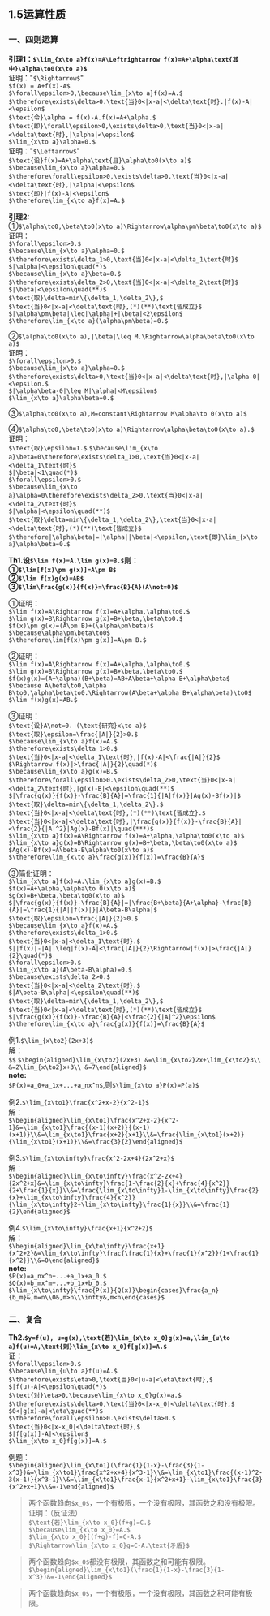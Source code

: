 ## 1.5运算性质
### 一、四则运算  
**引理1：`$\lim_{x\to a}f(x)=A\Leftrightarrow f(x)=A+\alpha\text{其中}\alpha\to0(x\to a)$`**  
证明："`$\Rightarrow$`"  
`$f(x) = A+f(x)-A$`  
`$\forall\epsilon>0,\because\lim_{x\to a}f(x)=A.$`  
`$\therefore\exists\delta>0.\text{当}0<|x-a|<\delta\text{时}.|f(x)-A|<\epsilon$`  
`$\text{令}\alpha = f(x)-A.f(x)=A+\alpha.$`  
`$\text{即}\forall\epsilon>0,\exists\delta>0,\text{当}0<|x-a|<\delta\text{时},|\alpha|<\epsilon$`  
`$\lim_{x\to a}\alpha=0.$`  
证明："`$\Leftarrow$`"  
`$\text{设}f(x)=A+\alpha\text{且}\alpha\to0(x\to a)$`  
`$\because\lim_{x\to a}\alpha=0.$`  
`$\therefore\forall\epsilon>0,\exists\delta>0.\text{当}0<|x-a|<\delta\text{时},|\alpha|<\epsilon$`  
`$\text{即}|f(x)-A|<\epsilon$`  
`$\therefore\lim_{x\to a}f(x)=A.$`  

**引理2:**  
①`$\alpha\to0,\beta\to0(x\to a)\Rightarrow\alpha\pm\beta\to0(x\to a)$`  
证明：  
`$\forall\epsilon>0.$`  
`$\because\lim_{x\to a}\alpha=0.$`  
`$\therefore\exists\delta_1>0,\text{当}0<|x-a|<\delta_1\text{时}$`  
`$|\alpha|<\epsilon\quad(*)$`  
`$\because\lim_{x\to a}\beta=0.$`  
`$\therefore\exists\delta_2>0,\text{当}0<|x-a|<\delta_2\text{时}$`  
`$|\beta|<\epsilon\quad(**)$`  
`$\text{取}\delta=min\{\delta_1,\delta_2\},$`  
`$\text{当}0<|x-a|<\delta\text{时},(*)(**)\text{皆成立}$`  
`$|\alpha\pm\beta|\leq|\alpha|+|\beta|<2\epsilon$`  
`$\therefore\lim_{x\to a}(\alpha\pm\beta)=0.$`  

②`$\alpha\to0(x\to a),|\beta|\leq M.\Rightarrow\alpha\beta\to0(x\to a)$`  
证明：  
`$\forall\epsilon>0.$`  
`$\because\lim_{x\to a}\alpha=0.$`  
`$\therefore\exists\delta>0,\text{当}0<|x-a|<\delta\text{时},|\alpha-0|<\epsilon.$`  
`$|\alpha\beta-0|\leq M|\alpha|<M\epsilon$`  
`$\lim_{x\to a}\alpha\beta=0.$`  

③`$\alpha\to0(x\to a),M=constant\Rightarrow M\alpha\to 0(x\to a)$`  

④`$\alpha\to0,\beta\to0(x\to a)\Rightarrow\alpha\beta\to0(x\to a).$`  
证明：  
`$\text{取}\epsilon=1.$`
`$\because\lim_{x\to a}\beta=0\therefore\exists\delta_1>0,\text{当}0<|x-a|<\delta_1\text{时}$`  
`$|\beta|<1\quad(*)$`  
`$\forall\epsilon>0.$`  
`$\because\lim_{x\to a}\alpha=0\therefore\exists\delta_2>0,\text{当}0<|x-a|<\delta_2\text{时}$`  
`$|\alpha|<\epsilon\quad(**)$`  
`$\text{取}\delta=min\{\delta_1,\delta_2\},\text{当}0<|x-a|<\delta\text{时},(*)(**)\text{皆成立}$`    
`$\therefore|\alpha\beta|=|\alpha||\beta|<\epsilon,\text{即}\lim_{x\to a}\alpha\beta=0.$`  

**Th1.设`$\lim f(x)=A.\lim g(x)=B.$`则：**  
**①`$\lim[f(x)\pm g(x)]=A\pm B$`**  
**②`$\lim f(x)g(x)=AB$`**  
**③`$\lim\frac{g(x)}{f(x)}=\frac{B}{A}(A\not=0)$`**  

①证明：  
`$\lim f(x)=A\Rightarrow f(x)=A+\alpha,\alpha\to0.$`  
`$\lim g(x)=B\Rightarrow g(x)=B+\beta,\beta\to0.$`  
`$f(x)\pm g(x)=(A\pm B)+(\alpha\pm\beta)$`  
`$\because\alpha\pm\beta\to0$`  
`$\therefore\lim[f(x)\pm g(x)]=A\pm B.$`  

②证明：  
`$\lim f(x)=A\Rightarrow f(x)=A+\alpha,\alpha\to0.$`  
`$\lim g(x)=B\Rightarrow g(x)=B+\beta,\beta\to0.$`  
`$f(x)g(x)=(A+\alpha)(B+\beta)=AB+A\beta+\alpha B+\alpha\beta$`  
`$\because A\beta\to0,\alpha B\to0,\alpha\beta\to0.\Rightarrow(A\beta+\alpha B+\alpha\beta)\to0$`  
`$\lim f(x)g(x)=AB.$`  

③证明：  
`$\text{设}A\not=0. (\text{研究}x\to a)$`  
`$\text{取}\epsilon=\frac{|A|}{2}>0.$`  
`$\because\lim_{x\to a}f(x)=A.$`  
`$\therefore\exists\delta_1>0.$`  
`$\text{当}0<|x-a|<\delta_1\text{时},|f(x)-A|<\frac{|A|}{2}$`  
`$\Rightarrow|f(x)|>\frac{|A|}{2}\quad(*)$`  
`$\because\lim_{x\to a}g(x)=B.$`  
`$\therefore\forall\epsilon>0.\exists\delta_2>0,\text{当}0<|x-a|<\delta_2\text{时},|g(x)-B|<\epsilon\quad(**)$`  
`$|\frac{g(x)}{f(x)}-\frac{B}{A}|=\frac{1}{|A|f(x)}|Ag(x)-Bf(x)|$`  
`$\text{取}\delta=min\{\delta_1,\delta_2\}.$`  
`$\text{当}0<|x-a|<\delta\text{时},(*)(**)\text{皆成立}.$`  
`$\text{当}0<|x-a|<\delta\text{时},|\frac{g(x)}{f(x)}-\frac{B}{A}|<\frac{2}{|A|^2}|Ag(x)-Bf(x)|\quad(***)$`  
`$\lim_{x\to a}f(x)=A\Rightarrow f(x)=A+\alpha,\alpha\to0(x\to a)$`  
`$\lim_{x\to a}g(x)=B\Rightarrow g(x)=B+\beta,\beta\to0(x\to a)$`  
`$Ag(x)-Bf(x)=A\beta-B\alpha\to0(x\to a)$`  
`$\therefore\lim_{x\to a}\frac{g(x)}{f(x)}=\frac{B}{A}$`  

③简化证明：  
`$\lim_{x\to a}f(x)=A.\lim_{x\to a}g(x)=B.$`  
`$f(x)=A+\alpha,\alpha\to 0(x\to a)$`  
`$g(x)=B+\beta,\beta\to0(x\to a)$`  
`$|\frac{g(x)}{f(x)}-\frac{B}{A}|=|\frac{B+\beta}{A+\alpha}-\frac{B}{A}|=\frac{1}{|A||f(x)|}|A\beta-B\alpha|$`  
`$\text{取}\epsilon=\frac{|A|}{2}>0.$`  
`$\because\lim_{x\to a}f(x)=A.$`  
`$\therefore\exists\delta_1>0.$`  
`$\text{当}0<|x-a|<\delta_1\text{时}.$`  
`$||f(x)|-|A||\leq|f(x)-A|<\frac{|A|}{2}\Rightarrow|f(x)|>\frac{|A|}{2}\quad(*)$`  
`$\forall\epsilon>0.$`  
`$\lim_{x\to a}(A\beta-B\alpha)=0.$`  
`$\because\exists\delta_2>0.$`  
`$\text{当}0<|x-a|<\delta_2\text{时}.$`  
`$|A\beta-B\alpha|<\epsilon\quad(**)$`  
`$\text{取}\delta=min\{\delta_1,\delta_2\},$`  
`$\text{当}0<|x-a|<\delta\text{时},(*)(**)\text{皆成立}$`  
`$|\frac{g(x)}{f(x)}-\frac{B}{A}|<\frac{2}{|A|^2}\epsilon$`  
`$\therefore\lim_{x\to a}\frac{g(x)}{f(x)}=\frac{B}{A}$`    

例1.`$\lim_{x\to2}(2x+3)$`  
解：  
`$$`
`$\begin{aligned}\lim_{x\to2}(2x+3)
  &=\lim_{x\to2}2x+\lim_{x\to2}3\\
  &=2\lim_{x\to2}x+3\\
  &=7\end{aligned}$`  
**note:**  
`$P(x)=a_0+a_1x+...+a_nx^n$`,则`$\lim_{x\to a}P(x)=P(a)$`  

例2.`$\lim_{x\to1}\frac{x^2+x-2}{x^2-1}$`  
解：  
`$\begin{aligned}\lim_{x\to1}\frac{x^2+x-2}{x^2-1}&=\lim_{x\to1}\frac{(x-1)(x+2)}{(x-1)(x+1)}\\&=\lim_{x\to1}\frac{x+2}{x+1}\\&=\frac{\lim_{x\to1}(x+2)}{\lim_{x\to1}(x+1)}\\&=\frac{3}{2}\end{aligned}$`  

例3.`$\lim_{x\to\infty}\frac{x^2-2x+4}{2x^2+x}$`  
解：  
`$\begin{aligned}\lim_{x\to\infty}\frac{x^2-2x+4}{2x^2+x}&=\lim_{x\to\infty}\frac{1-\frac{2}{x}+\frac{4}{x^2}}{2+\frac{1}{x}}\\&=\frac{\lim_{x\to\infty}1-\lim_{x\to\infty}\frac{2}{x}+\lim_{x\to\infty}\frac{4}{x^2}}{\lim_{x\to\infty}2+\lim_{x\to\infty}\frac{1}{x}}\\&=\frac{1}{2}\end{aligned}$`  

例4.`$\lim_{x\to\infty}\frac{x+1}{x^2+2}$`  
解：  
`$\begin{aligned}\lim_{x\to\infty}\frac{x+1}{x^2+2}&=\lim_{x\to\infty}\frac{\frac{1}{x}+\frac{1}{x^2}}{1+\frac{1}{x^2}}\\&=0\end{aligned}$`  
**note:**  
`$P(x)=a_nx^n+...+a_1x+a_0.$`  
`$Q(x)=b_mx^m+...+b_1x+b_0.$`  
`$\lim_{x\to\infty}\frac{P(x)}{Q(x)}\begin{cases}\frac{a_n}{b_m}&,m=n\\0&,m>n\\\infty&,m<n\end{cases}$`  

### 二、复合
**Th2.`$y=f(u), u=g(x),\text{若}\lim_{x\to x_0}g(x)=a,\lim_{u\to a}f(u)=A,\text{则}\lim_{x\to x_0}f[g(x)]=A.$`**  
证：  
`$\forall\epsilon>0.$`  
`$\because\lim_{u\to a}f(u)=A.$`  
`$\therefore\exists\eta>0,\text{当}0<|u-a|<\eta\text{时},$`  
`$|f(u)-A|<\epsilon\quad(*)$`  
`$\text{对}\eta>0,\because\lim_{x\to x_0}g(x)=a.$`  
`$\therefore\exists\delta>0,\text{当}0<|x-x_0|<\delta\text{时},$`  
`$0<|g(x)-a|<\eta\quad(**)$`  
`$\therefore\forall\epsilon>0.\exists\delta>0.$`  
`$\text{当}0<|x-x_0|<\delta\text{时},$`  
`$|f[g(x)]-A|<\epsilon$`  
`$\lim_{x\to x_0}f[g(x)]=A.$`  

例题：  
`$\begin{aligned}\lim_{x\to1}(\frac{1}{1-x}-\frac{3}{1-x^3})&=\lim_{x\to1}\frac{x^2+x+4}{x^3-1}\\&=\lim_{x\to1}\frac{(x-1)^2-3(x-1)}{x^3-1}\\&=\lim_{x\to1}\frac{x-1}{x^2+x+1}-\lim_{x\to1}\frac{3}{x^2+x+1}\\&=-1\end{aligned}$`

> 两个函数趋向`$x_0$`，一个有极限，一个没有极限，其函数之和没有极限。  
证明：（反证法）  
`$\text{若}\lim_{x\to x_0}(f+g)=C.$`  
`$\because\lim_{x\to x_0}=A.$`  
`$\lim_{x\to x_0}[(f+g)-f]=C-A.$`  
`$\Rightarrow\lim_{x\to x_0}g=C-A.\text{矛盾}$`  

> 两个函数趋向`$x_0$`都没有极限，其函数之和可能有极限。  
`$\begin{aligned}\lim_{x\to1}(\frac{1}{1-x}-\frac{3}{1-x^3})&=-1\end{aligned}$`  

> 两个函数趋向`$x_0$`，一个有极限，一个没有极限，其函数之积可能有极限。